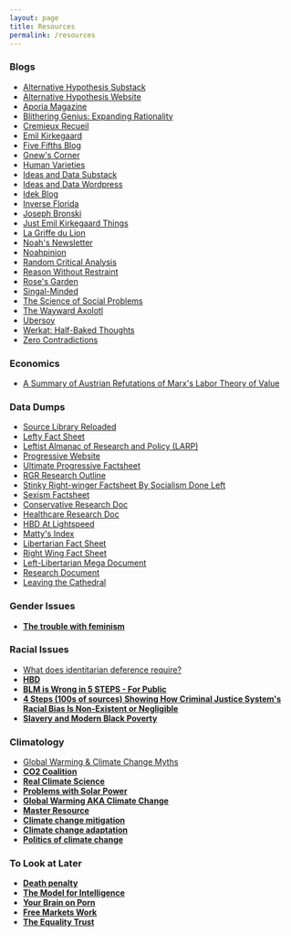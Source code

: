 ```yaml
---
layout: page
title: Resources
permalink: /resources
---
```


<div id="left-column">
<div markdown="1">

### Blogs

*   [Alternative Hypothesis Substack](https://thealternativehypothesis.substack.com/archive)
*   [Alternative Hypothesis Website](https://web.archive.org/web/20220531093112/https://thealternativehypothesis.org/index.php/about-the-alternative-hypothesis/)
*   [Aporia Magazine](https://ideassleepfuriously.substack.com/)
*   [Blithering Genius: Expanding Rationality](https://expandingrationality.substack.com/)
*   [Cremieux Recueil](https://www.cremieux.xyz/)
*   [Emil Kirkegaard](https://front.emilkirkegaard.dk/)
*   [Five Fifths Blog](https://fivefifthsblog.substack.com/)
*   [Gnew's Corner](https://gnew.substack.com/archive)
*   [Human Varieties](https://humanvarieties.org/)
*   [Ideas and Data Substack](https://seanlast.substack.com/archive)
*   [Ideas and Data Wordpress](https://ideasanddata.wordpress.com/)
*   [Idek Blog](https://medium.com/@Idek)
*   [Inverse Florida](https://inverseflorida.substack.com/)
*   [Joseph Bronski](https://substack.com/@josephbronski)
*   [Just Emil Kirkegaard Things](https://kirkegaard.substack.com/)
*   [La Griffe du Lion](http://www.lagriffedulion.f2s.com/index.html)
*   [Noah's Newsletter](https://noahcarl.substack.com/archive?sort=new)
*   [Noahpinion](https://www.noahpinion.blog/archive)
*   [Random Critical Analysis](https://randomcriticalanalysis.com/)
*   [Reason Without Restraint](https://reasonwithoutrestraint.com/)
*   [Rose's Garden](https://rosewrist.substack.com/)
*   [Singal-Minded](https://jessesingal.substack.com/?utm_source=homepage_recommendations&utm_campaign=1111741)
*   [The Science of Social Problems](https://scienceofsocialproblems.com/blog/)
*   [The Wayward Axolotl](https://thewaywardaxolotl.blogspot.com/)
*   [Ubersoy](https://ubersoy.substack.com/)
*   [Werkat: Half-Baked Thoughts](https://werkat.substack.com/)
*   [Zero Contradictions](https://zerocontradictions.net/)

### Economics

*  [A Summary of Austrian Refutations of Marx's Labor Theory of Value](https://docs.google.com/document/d/1lzzBPSfpoa3_R_sP0iVkpZnINUMBZUWV_wzy_LKIBso/edit)

</div>
</div>
    
<div id="middle-column">
<div markdown="1">
        
### Data Dumps

*  [Source Library Reloaded](https://the-source-library.github.io/)
*  [Lefty Fact Sheet](https://docs.google.com/document/d/1sLgLinCmSZP7QbXoVjZCkY89cNJ8MIawX2ycCzbnCmY/edit)
*  [Leftist Almanac of Research and Policy (LARP)](https://docs.google.com/document/d/1mQhMGz6SeDPXJjkNcO8FuNsTaA6Q5McAxTw6VqQ1dPs/edit)
*  [Progressive Website](https://sites.google.com/view/matteristheminimum/home?authuser=0)
*  [Ultimate Progressive Factsheet](https://docs.google.com/document/d/1xNUNfQddTaEc3SA9LU2ByeQ-1zT_s4qi-HVqLqwYhFQ/edit)
*  [RGR Research Outline](https://docs.google.com/document/d/1BRV3U0HHE40XlgFoM2wlzeb6vqjTgYms/mobilebasic)
*  [Stinky Right-winger Factsheet By Socialism Done Left](https://socdoneleft.github.io/stinky_rightwinger_factsheet.html)
*  [Sexism Factsheet](https://docs.google.com/document/d/1RDnpCSIghRBlsXoY-YOG3jtfG7ELEkn995KkC0OqHro/edit#)
*  [Conservative Research Doc](https://docs.google.com/document/d/1mqemiW_rBw8e7KsxkpdLEmFJ9ynnrVS-OU1XL7Y2QB0/edit#)
*  [Healthcare Research Doc](https://docs.google.com/document/d/1-xDTcHLU2LMN9R70bjrLPVlgwy5dX5V5NGCcvjRTZc0/edit)
*  [HBD At Lightspeed](https://not-equal.org/HBDAtLightSpeed.pdf)
*  [Matty's Index](https://drive.google.com/file/d/1h4dbFRlFGfLKwpQM51TL3pgnN77C_gLq/view)
*  [Libertarian Fact Sheet](https://docs.google.com/document/d/1f4MupVrgz_YcsDXGOdTHyOBDVBEn_s_IVgqyrURvPX4/edit)
*  [Right Wing Fact Sheet](https://docs.google.com/document/d/10i7GdDU_TFMybmxokyXdMjvhJTqC4Tk-TM3pUGhoPdI/edit)
*  [Left-Libertarian Mega Document](https://docs.google.com/document/d/1baYefN-5_dVLsAh4mBrKYKImdRD5mNloM4VtHx71NzU/edit)
*  [Research Document](https://docs.google.com/document/d/1PKDABLjgkWS8e4ShiIcCF8I0P7spKSUet9LnKdpPQWA/edit#)
*  [Leaving the Cathedral](https://temora.neocities.org/b/TALAU3.pdf)

### Gender Issues

*  **[The trouble with feminism](https://necpluribusimpar.net/the-trouble-with-feminism/)**

</div>
</div>
    
<div id="right-column">
<div markdown="1"> 
        
### Racial Issues

*  [What does identitarian deference require?](https://mattbruenig.com/2013/02/26/what-does-identitarian-deference-require/)
*  **[HBD](http://www.humanbiologicaldiversity.com/)**
*  **[BLM is Wrong in 5 STEPS - For Public](https://docs.google.com/document/d/1ylDnGSk1kery15S1vKc3ydxYcvApy02JZ9mufWR88nc/edit)**
*  **[4 Steps (100s of sources) Showing How Criminal Justice System's Racial Bias Is Non-Existent or Negligible ](https://docs.google.com/document/d/1I2CiV8fGWVMFgt2enjysCmdOBhAxfb-ZgvcDXGFn9KE/edit)**
*  **[Slavery and Modern Black Poverty](https://ideasanddata.wordpress.com/2019/06/11/slavery-and-modern-black-poverty/)**

### Climatology

*  [Global Warming & Climate Change Myths](https://skepticalscience.com/argument.php)
*  **[CO2 Coalition](https://co2coalition.org/facts/)**
*  **[Real Climate Science](https://realclimatescience.com/)**
*  **[Problems with Solar Power](https://docs.google.com/document/d/1gTwu4bI13ewq6wHYSBhvwfRptf6NL8u-03vFEnrKscA/edit)**
*  **[Global Warming AKA Climate Change](https://docs.google.com/document/d/1vHU2hHXebxpvExT7srNNnX-VM7Qn9Ak_ZmdKCIcUti8/edit)**
*  **[Master Resource](https://www.masterresource.org/)**
*  **[Climate change mitigation](https://en.wikipedia.org/wiki/Climate_change_mitigation)**
*  **[Climate change adaptation](https://en.wikipedia.org/wiki/Climate_change_adaptation)**
*  **[Politics of climate change](https://en.wikipedia.org/wiki/Politics_of_climate_change)**

### To Look at Later

*  **[Death penalty](https://docs.google.com/document/d/1GWsc0ZZb1SNPqrfltILmZ6ANG2ylAfFK9Nvq9Qxw7g0/edit)**
*  **[The Model for Intelligence](https://files.catbox.moe/q511hd.pdf)**
*  **[Your Brain on Porn](https://www.yourbrainonporn.com/research/)**
*  **[Free Markets Work](https://docs.google.com/document/d/1DMJmApJ0ueMKn5viHJlLA2t4WyKF4T0P/edit#h)**
*  **[The Equality Trust](https://equalitytrust.org.uk/)**

</div>
</div>
